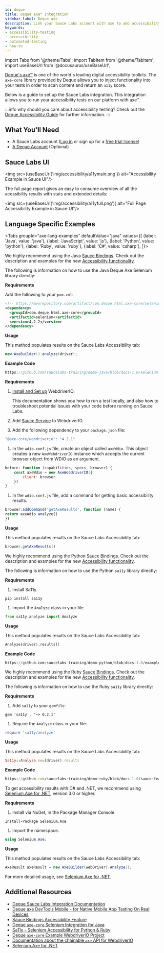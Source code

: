 ```yaml
---
id: deque
title: Deque axe™ Integration
sidebar_label: Deque axe
description: Link your Sauce Labs account with axe to add accessibility testing to your existing tests.
keywords:
- accessibility-testing
- accessibility
- automated-testing
- how-to
---
```


import Tabs from '@theme/Tabs';
import TabItem from '@theme/TabItem';
import useBaseUrl from '@docusaurus/useBaseUrl';

[Deque's axe™](https://www.deque.com/axe/) is one of the world's leading digital accessibility toolkits. The `axe-core` library provided by Deque allows you to inject functionality into your tests in order to scan content and return an `a11y` score.

Below is a guide to set up the Sauce Labs integration. This integration allows you to run your accessibility tests on our platform with axe™.

:::info why should you care about accessibility testing?
Check out the [Deque Accessibility Guide](https://www.deque.com/web-accessibility-beginners-guide/#what-is-a11y) for further information.
:::

## What You'll Need

- A Sauce Labs account ([Log in](https://accounts.saucelabs.com/am/XUI/#login/) or sign up for a [free trial license](https://saucelabs.com/sign-up))
- [A Deque Account](https://axe.deque.com/plans) (Optional)

## Sauce Labs UI

<img src={useBaseUrl('img/accessibility/a11ymain.png')} alt="Accessibility Example in Sauce UI"/>

The full page report gives an easy to consume overview of all the acessibility results with stats and extended details:

<img src={useBaseUrl('img/accessibility/a11yfull.png')} alt="Full Page Accessibility Example in Sauce UI"/>

## Language Specific Examples

<Tabs
groupId="axe-lang-examples"
defaultValue="java"
values={[
{label: 'Java', value: 'java'},
{label: 'JavaScript', value: 'js'},
{label: 'Python', value: 'python'},
{label: 'Ruby', value: 'ruby'},
{label: 'C#', value: 'csharp'},
]}>

<TabItem value="java">

We highly recommend using the Java [Sauce Bindings](https://opensource.saucelabs.com/sauce_bindings/).
Check out the description and examples for the new [Accessibility functionality](https://opensource.saucelabs.com/sauce_bindings/accessibility).

The following is information on how to use the Java Deque Axe Selenium library directly:

**Requirements**

Add the following to your `pom.xml`:

```xml
<!-- https://mvnrepository.com/artifact/com.deque.html.axe-core/selenium -->
<dependency>
  <groupId>com.deque.html.axe-core</groupId>
  <artifactId>selenium</artifactId>
  <version>4.2.2</version>
</dependency>
```

**Usage**

This method populates results on the Sauce Labs Accessibility tab:

```java
new AxeBuilder().analyze(driver);
```

**Example Code**

```java reference title="Selenium Accessibility Test"
https://github.com/saucelabs-training/demo-java/blob/docs-1.0/selenium-examples/src/test/java/com/saucedemo/selenium/accessibility/DequeAxeTest.java
```

</TabItem>
<TabItem value="js">

**Requirements**

1. [Install and Set up](https://webdriver.io/docs/gettingstarted/) WebdriverIO.

   This documentation shows you how to run a test locally, and also how to troubleshoot potential issues with your code before running on Sauce Labs.

1. Add [Sauce Service](https://webdriver.io/docs/sauce-service) to WebdriverIO.

1. Add the following dependency to your `package.json` file:

```js
"@axe-core/webdriverio": "4.2.1"
```

1. In the `wdio.conf.js` file, create an object called `axeWdio`.
   This object creates a new `AxeWebdriverIO` instance which accepts the current browser object from WDIO as an argument.

```js
before: function (capabilities, specs, browser) {
    const axeWdio = new AxeWebdriverIO({
        client: browser
    })
}
```

1. In the `wdio.conf.js` file, add a command for getting basic accessibility results.

```js
browser.addCommand('getAxeResults', function (name) {
return axeWdio.analyze()
})
```

**Usage**

This method populates results on the Sauce Labs Accessibility tab:

```js
browser.getAxeResults()
```

</TabItem>
<TabItem value="python">

We highly recommend using the Python [Sauce Bindings](https://opensource.saucelabs.com/sauce_bindings/).
Check out the description and examples for the new [Accessibility functionality](https://opensource.saucelabs.com/sauce_bindings/accessibility).

The following is information on how to use the Python `sa11y` library directly:

**Requirements**

1. Install Sa11y.

```shell
pip install sa11y
```

1. Import the `Analyze` class in your file.

```python
from sa11y.analyze import Analyze
```

**Usage**

This method populates results on the Sauce Labs Accessibility tab:

```python
Analyze(driver).results()
```

**Example Code**

```python reference title="Accessibility Test with Sa11y"
https://github.com/saucelabs-training/demo-python/blob/docs-1.0/examples/accessibility/test_sa11y.py
```

</TabItem>
<TabItem value="ruby">

We highly recommend using the Ruby [Sauce Bindings](https://opensource.saucelabs.com/sauce_bindings/).
Check out the description and examples for the new [Accessibility functionality](https://opensource.saucelabs.com/sauce_bindings/accessibility).

The following is information on how to use the Ruby `sa11y` library directly:

**Requirements**

1. Add `sa11y` to your `gemfile`:

```shell
gem 'sa11y', '~> 0.2.1'
```

1. Require the `Analyze` class in your file:

```ruby
require 'sa11y/analyze'
```

**Usage**

This method populates results on the Sauce Labs Accessibility tab:

```ruby
Sa11y::Analyze.new(driver).results
```

**Example Code**

```ruby reference title="Accessibility Test with Sa11y"
https://github.com/saucelabs-training/demo-ruby/blob/docs-1.0/sauce-features/accessibility/spec/sa11y_spec.rb
```

</TabItem>
<TabItem value="csharp">

To get accessibility results with C# and .NET, we recommend using [Selenium.Axe for .NET](https://github.com/TroyWalshProf/SeleniumAxeDotnet/), version 3.0 or higher.

**Requirements**

1. Install via NuGet, in the Package Manager Console.

```shell
Install-Package Selenium.Axe
```

1. Import the namespace.

```csharp
using Selenium.Axe;
```

**Usage**

This method populates results on the Sauce Labs Accessibility tab:

```csharp
AxeResult axeResult = new AxeBuilder(webDriver).Analyze();
```

For more detailed usage, see [Selenium.Axe for .NET](https://troywalshprof.github.io/SeleniumAxeDotnet/#/).

</TabItem>
</Tabs>

## Additional Resources

- [Deque Sauce Labs Integration Documentation](https://www.deque.com/saucelabs/get-started/)
- [Deque axe DevTools Mobile - for Native Mobile App Testing On Real Devices](https://axe.deque.com/axe-devtools-mobile/get-started)
- [Sauce Bindings Accessibility Feature](https://opensource.saucelabs.com/sauce_bindings/accessibility)
- [Deque `axe-core` Selenium Integration for Java](https://github.com/dequelabs/axe-core-maven-html)
- [Sa11y - Selenium Accessibility for Python & Ruby](https://github.com/saucelabs/sa11y)
- [Deque `axe-core` Example WebdriverIO Project](https://github.com/dequelabs/axe-core-npm/tree/develop/packages/webdriverio)
- [Documentation about the chainable `axe` API for WebdriverIO](https://www.npmjs.com/package/@axe-core/webdriverio)
- [Selenium.Axe for .NET](https://github.com/TroyWalshProf/SeleniumAxeDotnet/)
